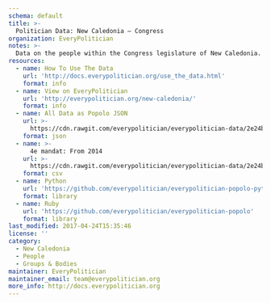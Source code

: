 ```yaml
---
schema: default
title: >-
  Politician Data: New Caledonia — Congress
organization: EveryPolitician
notes: >-
  Data on the people within the Congress legislature of New Caledonia.
resources:
  - name: How To Use The Data
    url: 'http://docs.everypolitician.org/use_the_data.html'
    format: info
  - name: View on EveryPolitician
    url: 'http://everypolitician.org/new-caledonia/'
    format: info
  - name: All Data as Popolo JSON
    url: >-
      https://cdn.rawgit.com/everypolitician/everypolitician-data/2e24b7e65decd6c3d30dba4252062ee4d077e572/data/New_Caledonia/Congress/ep-popolo-v1.0.json
    format: json
  - name: >-
      4e mandat: From 2014
    url: >-
      https://cdn.rawgit.com/everypolitician/everypolitician-data/2e24b7e65decd6c3d30dba4252062ee4d077e572/data/New_Caledonia/Congress/term-4.csv
    format: csv
  - name: Python
    url: 'https://github.com/everypolitician/everypolitician-popolo-python'
    format: library
  - name: Ruby
    url: 'https://github.com/everypolitician/everypolitician-popolo'
    format: library
last_modified: 2017-04-24T15:35:46
license: ''
category:
  - New Caledonia
  - People
  - Groups & Bodies
maintainer: EveryPolitician
maintainer_email: team@everypolitician.org
more_info: http://docs.everypolitician.org
---
```

